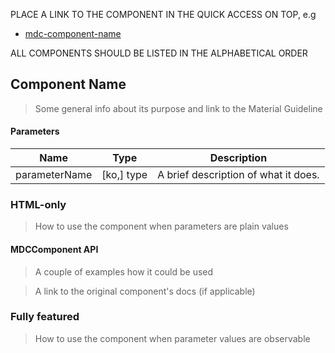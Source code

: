 PLACE A LINK TO THE COMPONENT IN THE QUICK ACCESS ON TOP, e.g
- [mdc-component-name](#component-name)

ALL COMPONENTS SHOULD BE LISTED IN THE ALPHABETICAL ORDER


## Component Name
> Some general info about its purpose
> and link to the Material Guideline

#### Parameters

| Name          | Type       | Description                          |
| --------------|----------- | -------------------------------------|
| parameterName | [ko,] type | A brief description of what it does. |


### HTML-only

> How to use the component
> when parameters are plain values

#### MDCComponent API

> A couple of examples how it could be used

> A link to the original component's docs (if applicable)


### Fully featured

> How to use the component
> when parameter values are observable
